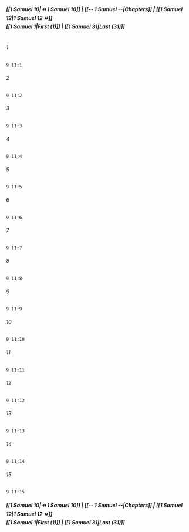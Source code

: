 
##### **[[1 Samuel 10|⏪ 1 Samuel 10]] | [[-- 1 Samuel --|Chapters]] | [[1 Samuel 12|1 Samuel 12 ⏩]]**<br>**[[1 Samuel 1|First (1)]] | [[1 Samuel 31|Last (31)]]**<br><br>

###### 1
``` verse
9 11:1
```
###### 2
``` verse
9 11:2
```
###### 3
``` verse
9 11:3
```
###### 4
``` verse
9 11:4
```
###### 5
``` verse
9 11:5
```
###### 6
``` verse
9 11:6
```
###### 7
``` verse
9 11:7
```
###### 8
``` verse
9 11:8
```
###### 9
``` verse
9 11:9
```
###### 10
``` verse
9 11:10
```
###### 11
``` verse
9 11:11
```
###### 12
``` verse
9 11:12
```
###### 13
``` verse
9 11:13
```
###### 14
``` verse
9 11:14
```
###### 15
``` verse
9 11:15
```

##### **[[1 Samuel 10|⏪ 1 Samuel 10]] | [[-- 1 Samuel --|Chapters]] | [[1 Samuel 12|1 Samuel 12 ⏩]]**<br>**[[1 Samuel 1|First (1)]] | [[1 Samuel 31|Last (31)]]**
